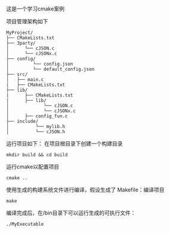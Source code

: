 这是一个学习cmake案例

项目管理架构如下
```
MyProject/
├── CMakeLists.txt
├── 3party/
│      └── cJSON.c
│      └── cJSONx.c
├── config/
│         └── config.json
│         └── default_config.json
├── src/
│   ├── main.c
|   ├── CMakeLists.txt
├── lib/
|      ├── CMakeLists.txt
|      ├── lib/
│             └── cJSON.c
│             └── cJSONx.c
│      ├── config_fun.c
├── include/
│          └── mylib.h
│          └── cJSON.h
```

运行项目如下：
在项目根目录下创建一个构建目录

`mkdir build && cd build`

运行cmake以配置项目

`cmake ..` 

使用生成的构建系统文件进行编译，假设生成了 Makefile：编译项目

`make` 

编译完成后，在/bin目录下可以运行生成的可执行文件：

`./MyExecutable`
